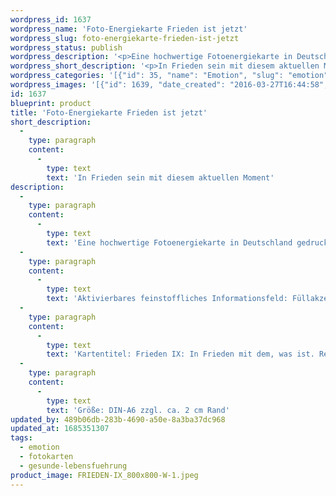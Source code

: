 ```yaml
---
wordpress_id: 1637
wordpress_name: 'Foto-Energiekarte Frieden ist jetzt'
wordpress_slug: foto-energiekarte-frieden-ist-jetzt
wordpress_status: publish
wordpress_description: '<p>Eine hochwertige Fotoenergiekarte in Deutschland gedruckt und in Handarbeit laminiert.  Sie ist in Postkartengröße (DIN-A6) gut zu transportieren und kann auch auf den Körper aufgelegt werden.</p><p>Aktivierbares feinstoffliches Informationsfeld: Füllakzeptanz (die Fülle im aktuellen Zustand akzeptieren) – Frieden – Akzeptanz: Frieden mit diesem aktuellen Moment schließen. Akzeptieren (annehmen), dass in der jeweilige Gegenwart, welche wir in jeder Sekunde wieder erleben, auch Fülle enthalten ist. Dass Gutes, Positives in jedem Moment unseres Daseins existiert. Frieden schließen mit der aktuellen Situation und dem was für uns in diesem Moment Realität ist.</p><p>Kartentitel: Frieden IX: In Frieden mit dem, was ist. Reihe: Frieden</p><p>Größe: DIN-A6 zzgl. ca. 2 cm Rand<br />Andere Formate sind individuell für Sie innerhalb weniger Tage herstellbar. Bitte kontaktieren Sie uns hierfür unter <a href="mailto:info@elvedenverlag.de">info@elvedenverlag.de</a>.</p><p><a href="https://my.feenbaum.de/anwendung-energiebilder-foto-laminiert/">Anwendungshinweise</a>      <a href="https://my.feenbaum.de/produktinformationen-fotokarten/">Produktinformationen</a></p>'
wordpress_short_description: '<p>In Frieden sein mit diesem aktuellen Moment<br /><em>Hinweis: Das Wasserzeichen „Elveden Verlag Energiebild“ wird nicht mit gedruckt</em></p>'
wordpress_categories: '[{"id": 35, "name": "Emotion", "slug": "emotion"}, {"id": 23, "name": "Fotokarten", "slug": "fotokarten"}, {"id": 38, "name": "Gesunde Lebensf\u00fchrung", "slug": "gesunde-lebensfuehrung"}]'
wordpress_images: '[{"id": 1639, "date_created": "2016-03-27T16:44:58", "date_created_gmt": "2016-03-27T12:44:58", "date_modified": "2016-03-27T16:44:58", "date_modified_gmt": "2016-03-27T12:44:58", "src": "https://my.feenbaum.de/wp-content/uploads/2016/03/FRIEDEN-IX_800x800-W-1.jpeg", "name": "FRIEDEN-IX_800x800-W", "alt": ""}]'
id: 1637
blueprint: product
title: 'Foto-Energiekarte Frieden ist jetzt'
short_description:
  -
    type: paragraph
    content:
      -
        type: text
        text: 'In Frieden sein mit diesem aktuellen Moment'
description:
  -
    type: paragraph
    content:
      -
        type: text
        text: 'Eine hochwertige Fotoenergiekarte in Deutschland gedruckt und in Handarbeit laminiert.  Sie ist in Postkartengröße (DIN-A6) gut zu transportieren und kann auch auf den Körper aufgelegt werden.'
  -
    type: paragraph
    content:
      -
        type: text
        text: 'Aktivierbares feinstoffliches Informationsfeld: Füllakzeptanz (die Fülle im aktuellen Zustand akzeptieren) – Frieden – Akzeptanz: Frieden mit diesem aktuellen Moment schließen. Akzeptieren (annehmen), dass in der jeweilige Gegenwart, welche wir in jeder Sekunde wieder erleben, auch Fülle enthalten ist. Dass Gutes, Positives in jedem Moment unseres Daseins existiert. Frieden schließen mit der aktuellen Situation und dem was für uns in diesem Moment Realität ist.'
  -
    type: paragraph
    content:
      -
        type: text
        text: 'Kartentitel: Frieden IX: In Frieden mit dem, was ist. Reihe: Frieden'
  -
    type: paragraph
    content:
      -
        type: text
        text: 'Größe: DIN-A6 zzgl. ca. 2 cm Rand'
updated_by: 489b06db-283b-4690-a50e-8a3ba37dc968
updated_at: 1685351307
tags:
  - emotion
  - fotokarten
  - gesunde-lebensfuehrung
product_image: FRIEDEN-IX_800x800-W-1.jpeg
---
```

